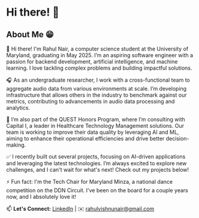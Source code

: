 # Hi there! 👋

## About Me :grin:

👋 Hi there! I'm Rahul Nair, a computer science student at the University of Maryland, graduating in May 2025. I’m an aspiring software engineer with a passion for backend development, artificial intelligence, and machine learning. I love tackling complex problems and building impactful solutions. 

🎧 As an undergraduate researcher, I work with a cross-functional team to aggregate audio data from various environments at scale. I’m developing infrastructure that allows others in the industry to benchmark against our metrics, contributing to advancements in audio data processing and analytics. 

👔 I’m also part of the QUEST Honors Program, where I’m consulting with Capital I, a leader in Healthcare Technology Management solutions. Our team is working to improve their data quality by leveraging AI and ML, aiming to enhance their operational efficiencies and drive better decision-making.

✅ I recently built out several projects, focusing on AI-driven applications and leveraging the latest technologies. I’m always excited to explore new challenges, and I can't wait for what's next! Check out my projects below!


⚡ Fun fact: I'm the Tech Chair for Maryland Minza, a national dance competition on the DDN Circuit. I've been on the board for a couple years now, and I absolutely love it!


📫 **Let's Connect:** [LinkedIn](https://www.linkedin.com/in/rahul-v-nair-2003/) | ✉️ rahulvishnunair@gmail.com
